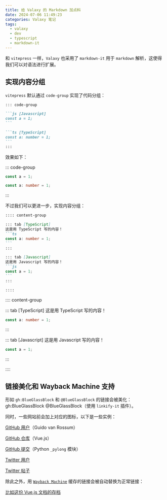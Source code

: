 ```yaml
---
title: 给 Valaxy 的 Markdown 加点料
date: 2024-07-06 11:49:23
categories: Valaxy 笔记
tags:
  - valaxy
  - dev
  - typescript
  - markdown-it
---
```


和 `vitepress` 一样，`Valaxy` 也采用了 `markdown-it` 用于 `markdown` 解析，这使得我们可以对语法进行扩展。

<!-- more -->

## 实现内容分组

`vitepress` 默认通过 `code-group` 实现了代码分组：

```` md
::: code-group

```js [Javascript]
const a = 1;
```

```ts [TypeScript]
const a: number = 1;
```
:::
````

效果如下：

::: code-group

```js [Javascript]
const a = 1;
```

```ts [TypeScript]
const a: number = 1;
```
:::

不过我们可以更进一步，实现内容分组：

````md
:::: content-group

::: tab [TypeScript]
这是用 TypeScript 写的内容！
```ts
const a: number = 1;
```
:::

::: tab [Javascript]
这是用 Javascript 写的内容！
```js
const a = 1;
```
:::

::::
````

:::: content-group

::: tab [TypeScript]
这是用 TypeScript 写的内容！
```ts
const a: number = 1;
```
:::

::: tab [Javascript]
这是用 Javascript 写的内容！
```js
const a = 1;
```
:::

::::

## 链接美化和 Wayback Machine 支持

形如 `gh:BlueGlassBlock` 和 `@BlueGlassBlock` 的链接会被美化：gh:BlueGlassBlock @BlueGlassBlock（使用 `linkify-it` 插件）。

同时，一些网站前会加上对应的图标，以下是一些实例：

[GitHub 用户](https://github.com/gvanrossum)（Guido van Rossum）

[GitHub 仓库](https://github.com/vuejs/core)（Vue.js）

[GitHub 提交](https://github.com/python/cpython/commit/de6981680bcf6496e5996a853b2eaa700ed59b2c)（Python `_pylong` 模块）

[Twitter 用户](https://twitter.com/OnlyXuanwo)

[Twitter 帖子](https://x.com/OnlyXuanwo/status/1809556803245731957)

除此之外，用 [`Wayback Machine`](https://web.archive.org) 缓存的链接会被自动替换为正常链接：

[比如这份 Vue.js 文档的存档](https://web.archive.org/web/20240211041246/https://cn.vuejs.org/guide/essentials/computed#computed-caching-vs-methods)
